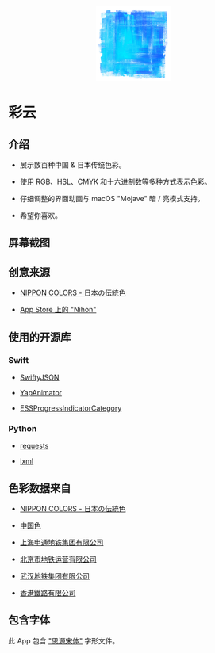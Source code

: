 <div align=center>
    <img width="150" height="150" src="https://raw.githubusercontent.com/yuxiqian/cai-yun/master/icon/icon_small.png"/>
</div>


# 彩云

## 介绍

 * 展示数百种中国 & 日本传统色彩。
 
 * 使用 RGB、HSL、CMYK 和十六进制数等多种方式表示色彩。
 
 * 仔细调整的界面动画与 macOS "Mojave" 暗 / 亮模式支持。

 * 希望你喜欢。
 
## 屏幕截图

## 创意来源

* [NIPPON COLORS - 日本の伝統色](http://nipponcolors.com)

* [App Store 上的 "Nihon"](https://itunes.apple.com/cn/app/nihon/id1315486029?mt=8)

## 使用的开源库

### Swift

* [SwiftyJSON](https://github.com/SwiftyJSON/SwiftyJSON)

* [YapAnimator](https://github.com/yapstudios/YapAnimator)

* [ESSProgressIndicatorCategory](https://github.com/eternalstorms/NSProgressIndicator-ESSProgressIndicatorCategory)

### Python

* [requests](https://github.com/requests/requests)

* [lxml](https://github.com/lxml/lxml)

## 色彩数据来自

* [NIPPON COLORS - 日本の伝統色](http://nipponcolors.com)

* [中国色](http://zhongguose.com)

* [上海申通地铁集团有限公司](http://shmetro.com)

* [北京市地铁运营有限公司](https://www.bjsubway.com)

* [武汉地铁集团有限公司](http://www.whrt.gov.cn)

* [香港鐵路有限公司](http://www.mtr.com.hk/)

## 包含字体

此 App 包含 ["思源宋体"](https://github.com/adobe-fonts/source-han-serif) 字形文件。 
